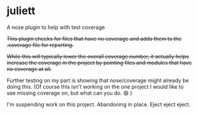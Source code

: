 juliett
=======
A nose plugin to help with test coverage

~~This plugin checks for files that have no coverage and adds them to the .coverage file for reporting.~~

~~While this will typically lower the overall coverage number, it actually helps increase the coverage in the
project by pointing files and modules that have no coverage at all.~~

Further testing on my part is showing that nose/coverage might already be doing this. (Of course this isn't working on the one project I would like to see missing coverage on, but what can you do. :smile: ) 

I'm suspending work on this project. Abandoning in place. Eject eject eject.
